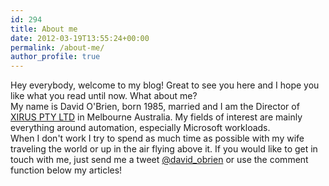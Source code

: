 ```yaml
---
id: 294
title: About me
date: 2012-03-19T13:55:24+00:00
permalink: /about-me/
author_profile: true
---
```

Hey everybody, welcome to my blog! Great to see you here and I hope you like what you read until now. What about me? <br>
My name is David O'Brien, born 1985, married and I am the Director of [XIRUS PTY LTD](https://xirus.com.au) in Melbourne Australia. My fields of interest are mainly everything around automation, especially Microsoft workloads.<br>
When I don't work I try to spend as much time as possible with my wife traveling the world or up in the air flying above it. If you would like to get in touch with me, just send me a tweet [@david_obrien](https://twitter.com/david_obrien) or use the comment function below my articles!

